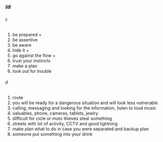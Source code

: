 ##### SB
###### c
1. be prepared +
2. be assertive
3. be aware
4. hide it +
5. go against the flow +
6. trust your instincts
7. make a plan
8. look out for trouble

###### d
1. route
2. you will be ready for a dangerous situation and will look less vulnerable
3. calling, messaging and looking for the information, listen to loud music
4. valuables, phone, cameras, tablets, jewlry
5. difficult for cicle or moto thieves steal something
6. streets with lot of activity, CCTV and good lightning 
7. make plan what to do in case you were separated and backup plan
8. someone put something into your drink

